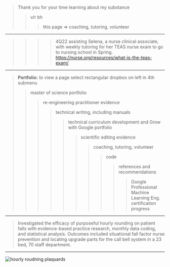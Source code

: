 > Thank you for your time learning about my substance  
>> v/r bh   
>>> this page => coaching, tutoring, volunteer
---------
>>>> 4Q22 assisting Selena, a nurse clinical associate, with weekly tutoring for her TEAS nurse exam to go to nursing school in Spring.  
>>>> https://nurse.org/resources/what-is-the-teas-exam/  
-------------

> **Portfolio:** to view a page select rectangular dropbox on left in 4th submenu    
>> master of science portfolio  
>>> re-engineering practitioner evidence  
>>>> technical writing, including manuals  
>>>>> technical curriculum development and Grow with Google portfolio  
>>>>>> scientific editing evidence  
>>>>>>> coaching, tutoring, volunteer    
>>>>>>>> code  
>>>>>>>>> references and recommendations 
>>>>>>>>>> Google Professional Machine Learning Eng. certification progress  
--------------

> Investigated the efficacy of purposeful hourly rounding on patient falls with evidence-based practice
research, monthly data coding, and statistical analysis. Outcomes included situational fall factor nurse
prevention and locating upgrade parts for the call bell system in a 23 bed, 70 staff department. 
------------
![hourly roudning plaquards](https://user-images.githubusercontent.com/59778456/193832448-9cc02c3a-94da-44a8-a3f4-7f05582d64c8.JPG)
